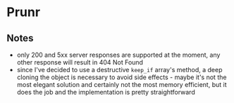 # Prunr

## Notes

- only 200 and 5xx server responses are supported at the moment, any
  other response will result in 404 Not Found
- since I've decided to use a destructive `keep_if` array's method, a
  deep cloning the object is necessary to avoid side effects - maybe
  it's not the most elegant solution and certainly not the most memory
  efficient, but it does the job and the implementation is pretty
  straightforward
